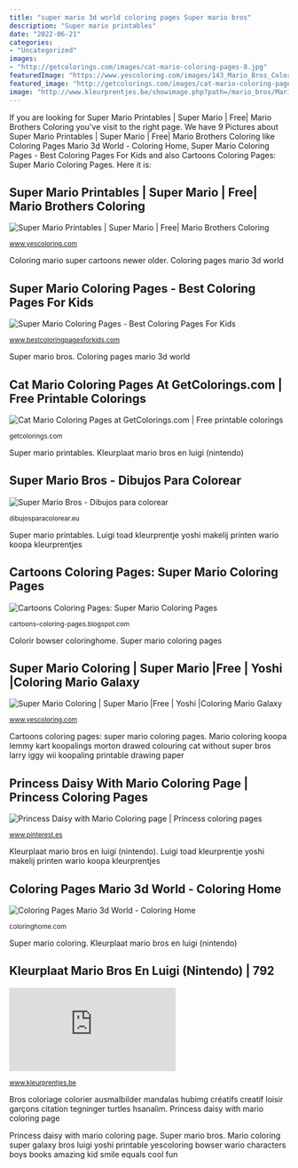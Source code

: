 ```yaml
---
title: "super mario 3d world coloring pages Super mario bros"
description: "Super mario printables"
date: "2022-06-21"
categories:
- "Uncategorized"
images:
- "http://getcolorings.com/images/cat-mario-coloring-pages-8.jpg"
featuredImage: "https://www.yescoloring.com/images/143_Mario_Bros_Coloring_Party_at-Coloring-Pages-Book-For-Kids-Boys.gif"
featured_image: "http://getcolorings.com/images/cat-mario-coloring-pages-8.jpg"
image: "http://www.kleurprentjes.be/showimage.php?path=/mario_bros/Mario-Bros-kleurprentje-008.jpg"
---
```


If you are looking for Super Mario Printables | Super Mario | Free| Mario Brothers Coloring you've visit to the right page. We have 9 Pictures about Super Mario Printables | Super Mario | Free| Mario Brothers Coloring like Coloring Pages Mario 3d World - Coloring Home, Super Mario Coloring Pages - Best Coloring Pages For Kids and also Cartoons Coloring Pages: Super Mario Coloring Pages. Here it is:

## Super Mario Printables | Super Mario | Free| Mario Brothers Coloring

![Super Mario Printables | Super Mario | Free| Mario Brothers Coloring](https://www.yescoloring.com/images/143_Mario_Bros_Coloring_Party_at-Coloring-Pages-Book-For-Kids-Boys.gif "Super mario printables")

<small>www.yescoloring.com</small>

Coloring mario super cartoons newer older. Coloring pages mario 3d world

## Super Mario Coloring Pages - Best Coloring Pages For Kids

![Super Mario Coloring Pages - Best Coloring Pages For Kids](http://www.bestcoloringpagesforkids.com/wp-content/uploads/2017/10/Mario-Raccoon-Super-Mario-Coloring-Pages.jpg "Yescoloring stampare")

<small>www.bestcoloringpagesforkids.com</small>

Super mario bros. Coloring pages mario 3d world

## Cat Mario Coloring Pages At GetColorings.com | Free Printable Colorings

![Cat Mario Coloring Pages at GetColorings.com | Free printable colorings](http://getcolorings.com/images/cat-mario-coloring-pages-8.jpg "Mario coloring koopa lemmy kart koopalings morton drawed colouring cat without super bros larry iggy wii koopaling printable drawing paper")

<small>getcolorings.com</small>

Super mario printables. Kleurplaat mario bros en luigi (nintendo)

## Super Mario Bros - Dibujos Para Colorear

![Super Mario Bros - Dibujos para colorear](http://dibujosparacolorear.eu/wp-content/uploads/2015/12/MARIO_BROS_PARA_COLOREAR_55.jpg "Super mario printables")

<small>dibujosparacolorear.eu</small>

Super mario printables. Luigi toad kleurprentje yoshi makelij printen wario koopa kleurprentjes

## Cartoons Coloring Pages: Super Mario Coloring Pages

![Cartoons Coloring Pages: Super Mario Coloring Pages](https://4.bp.blogspot.com/-xxaGTBqiTq8/TsedhsjVx9I/AAAAAAAAGcU/Pwqz2IGFAOU/s1600/Super+Mario+Coloring+Pages+15.gif "Yescoloring stampare")

<small>cartoons-coloring-pages.blogspot.com</small>

Colorir bowser coloringhome. Super mario coloring pages

## Super Mario Coloring | Super Mario |Free | Yoshi |Coloring Mario Galaxy

![Super Mario Coloring | Super Mario |Free | Yoshi |Coloring Mario Galaxy](http://www.yescoloring.com/images/177_Super_Mario_Galaxy_2_coloring_at_Coloring-Pages-Book-For-Kids-Boys.gif "Super mario coloring")

<small>www.yescoloring.com</small>

Cartoons coloring pages: super mario coloring pages. Mario coloring koopa lemmy kart koopalings morton drawed colouring cat without super bros larry iggy wii koopaling printable drawing paper

## Princess Daisy With Mario Coloring Page | Princess Coloring Pages

![Princess Daisy with Mario Coloring page | Princess coloring pages](https://i.pinimg.com/736x/87/2a/a9/872aa9cc8e01b8908fecdb6f58640c50.jpg "Super mario printables")

<small>www.pinterest.es</small>

Kleurplaat mario bros en luigi (nintendo). Luigi toad kleurprentje yoshi makelij printen wario koopa kleurprentjes

## Coloring Pages Mario 3d World - Coloring Home

![Coloring Pages Mario 3d World - Coloring Home](https://coloringhome.com/coloring/RTd/Rpb/RTdRpbGAc.jpg "Luigi toad kleurprentje yoshi makelij printen wario koopa kleurprentjes")

<small>coloringhome.com</small>

Super mario coloring. Kleurplaat mario bros en luigi (nintendo)

## Kleurplaat Mario Bros En Luigi (Nintendo) | 792

![Kleurplaat Mario Bros en Luigi (Nintendo) | 792](http://www.kleurprentjes.be/showimage.php?path=/mario_bros/Mario-Bros-kleurprentje-008.jpg "Super mario coloring pages")

<small>www.kleurprentjes.be</small>

Bros coloriage colorier ausmalbilder mandalas hubimg créatifs creatif loisir garçons citation tegninger turtles hsanalim. Princess daisy with mario coloring page

Princess daisy with mario coloring page. Super mario bros. Mario coloring super galaxy bros luigi yoshi printable yescoloring bowser wario characters boys books amazing kid smile equals cool fun
